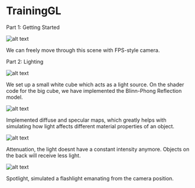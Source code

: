 # TrainingGL

Part 1: Getting Started

![alt text](https://i.imgur.com/PxElU9F.png)

We can freely move through this scene with FPS-style camera.

Part 2: Lighting

![alt text](https://i.imgur.com/uxz6Vvz.png)

We set up a small white cube which acts as a light source. On the shader code for the big cube, we have implemented the Blinn-Phong Reflection model.

![alt text](https://i.imgur.com/yrsgdex.png)

Implemented diffuse and specular maps, which greatly helps with simulating how light affects different material properties of an object.

![alt text](https://i.imgur.com/LAuiCbS.png)

Attenuation, the light doesnt have a constant intensity anymore. Objects on the back will receive less light.

![alt text](https://i.imgur.com/18ssyaB.png)

Spotlight, simulated a flashlight emanating from the camera position.